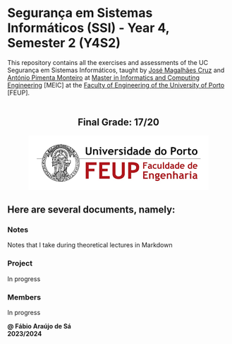# Segurança em Sistemas Informáticos (SSI) - Year 4, Semester 2 (Y4S2)

This repository contains all the exercises and assessments of the UC Segurança em Sistemas Informáticos, taught by [José Magalhães Cruz](https://sigarra.up.pt/feup/pt/func_geral.formview?p_codigo=209810) and [António Pimenta Monteiro](https://sigarra.up.pt/feup/pt/func_geral.formview?p_codigo=209582) at [Master in Informatics and Computing Engineering](https://sigarra.up.pt/feup/pt/cur_geral.cur_view?pv_curso_id=22862) [MEIC] at the [Faculty of Engineering of the University of Porto](https://sigarra.up.pt/feup/pt/web_page.Inicial) [FEUP]. <br> <br>

<h2 align = "center" >Final Grade: 17/20</h2>
<p align = "center" >
  <img 
       title = "FEUP logo"
       src = "Images//FEUP_Logo.png" 
       alt = "FEUP Logo"  
       />
</p>

## Here are several documents, namely:

### Notes

Notes that I take during theoretical lectures in Markdown <br>

### Project

In progress

### Members

In progress

**@ Fábio Araújo de Sá** <br>
**2023/2024**
